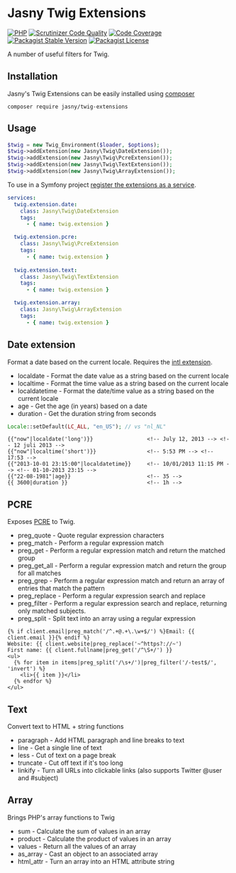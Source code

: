 Jasny Twig Extensions
=======================

[![PHP](https://github.com/jasny/twig-extensions/actions/workflows/php.yml/badge.svg)](https://github.com/jasny/twig-extensions/actions/workflows/php.yml)
[![Scrutinizer Code Quality](https://scrutinizer-ci.com/g/jasny/twig-extensions/badges/quality-score.png?b=master)](https://scrutinizer-ci.com/g/jasny/twig-extensions/?branch=master)
[![Code Coverage](https://scrutinizer-ci.com/g/jasny/twig-extensions/badges/coverage.png?b=master)](https://scrutinizer-ci.com/g/jasny/twig-extensions/?branch=master)
[![Packagist Stable Version](https://img.shields.io/packagist/v/jasny/twig-extensions.svg)](https://packagist.org/packages/jasny/twig-extensions)
[![Packagist License](https://img.shields.io/packagist/l/jasny/twig-extensions.svg)](https://packagist.org/packages/jasny/twig-extensions)

A number of useful filters for Twig.

## Installation

Jasny's Twig Extensions can be easily installed using [composer](http://getcomposer.org/)

    composer require jasny/twig-extensions

## Usage

```php
$twig = new Twig_Environment($loader, $options);
$twig->addExtension(new Jasny\Twig\DateExtension());
$twig->addExtension(new Jasny\Twig\PcreExtension());
$twig->addExtension(new Jasny\Twig\TextExtension());
$twig->addExtension(new Jasny\Twig\ArrayExtension());
```

To use in a Symfony project [register the extensions as a service](http://symfony.com/doc/current/cookbook/templating/twig_extension.html#register-an-extension-as-a-service).

```yaml
services:
  twig.extension.date:
    class: Jasny\Twig\DateExtension
    tags:
      - { name: twig.extension }

  twig.extension.pcre:
    class: Jasny\Twig\PcreExtension
    tags:
      - { name: twig.extension }
  
  twig.extension.text:
    class: Jasny\Twig\TextExtension
    tags:
      - { name: twig.extension }

  twig.extension.array:
    class: Jasny\Twig\ArrayExtension
    tags:
      - { name: twig.extension }
```


## Date extension

Format a date based on the current locale. Requires the [intl extension](http://www.php.net/intl).

* localdate     - Format the date value as a string based on the current locale
* localtime     - Format the time value as a string based on the current locale
* localdatetime - Format the date/time value as a string based on the current locale
* age           - Get the age (in years) based on a date
* duration      - Get the duration string from seconds

```php
Locale::setDefault(LC_ALL, "en_US"); // vs "nl_NL"
```

```
{{"now"|localdate('long')}}                 <!-- July 12, 2013 --> <!-- 12 juli 2013 -->
{{"now"|localtime('short')}}                <!-- 5:53 PM --> <!-- 17:53 -->
{{"2013-10-01 23:15:00"|localdatetime}}     <!-- 10/01/2013 11:15 PM --> <!-- 01-10-2013 23:15 -->
{{"22-08-1981"|age}}                        <!-- 35 -->
{{ 3600|duration }}                         <!-- 1h -->
```


## PCRE

Exposes [PCRE](http://www.php.net/pcre) to Twig.

* preg_quote   - Quote regular expression characters
* preg_match   - Perform a regular expression match
* preg_get     - Perform a regular expression match and return the matched group
* preg_get_all - Perform a regular expression match and return the group for all matches
* preg_grep    - Perform a regular expression match and return an array of entries that match the pattern
* preg_replace - Perform a regular expression search and replace
* preg_filter  - Perform a regular expression search and replace, returning only matched subjects.
* preg_split   - Split text into an array using a regular expression

```
{% if client.email|preg_match('/^.+@.+\.\w+$/') %}Email: {{ client.email }}{% endif %}
Website: {{ client.website|preg_replace('~^https?://~')
First name: {{ client.fullname|preg_get('/^\S+/') }}
<ul>
  {% for item in items|preg_split('/\s+/')|preg_filter('/-test$/', 'invert') %}
    <li>{{ item }}</li>
  {% endfor %}
</ul>
```


## Text ##

Convert text to HTML + string functions

* paragraph - Add HTML paragraph and line breaks to text
* line - Get a single line of text
* less - Cut of text on a page break
* truncate - Cut off text if it's too long
* linkify - Turn all URLs into clickable links (also supports Twitter @user and #subject)


## Array ##

Brings PHP's array functions to Twig

* sum - Calculate the sum of values in an array
* product - Calculate the product of values in an array
* values - Return all the values of an array
* as_array - Cast an object to an associated array
* html_attr - Turn an array into an HTML attribute string
